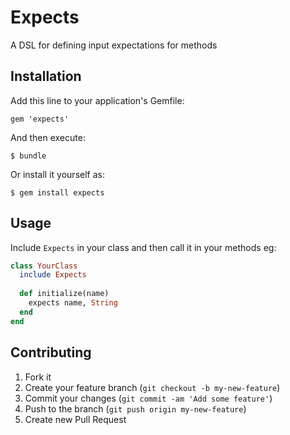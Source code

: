 # Expects

A DSL for defining input expectations for methods

## Installation

Add this line to your application's Gemfile:

    gem 'expects'

And then execute:

    $ bundle

Or install it yourself as:

    $ gem install expects

## Usage

Include `Expects` in your class and then call it in your methods eg:

```ruby
class YourClass
  include Expects
  
  def initialize(name)
    expects name, String
  end
end
```

## Contributing

1. Fork it
2. Create your feature branch (`git checkout -b my-new-feature`)
3. Commit your changes (`git commit -am 'Add some feature'`)
4. Push to the branch (`git push origin my-new-feature`)
5. Create new Pull Request
